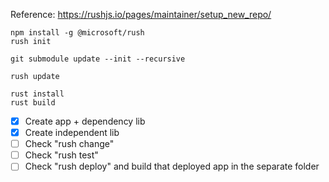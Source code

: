 Reference: https://rushjs.io/pages/maintainer/setup_new_repo/

```
npm install -g @microsoft/rush
rush init

git submodule update --init --recursive

rush update

rust install
rust build
```

- [x] Create app + dependency lib
- [x] Create independent lib
- [ ] Check "rush change"
- [ ] Check "rush test"
- [ ] Check "rush deploy" and build that deployed app in the separate folder
